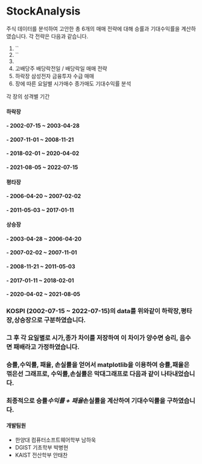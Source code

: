 # StockAnalysis

주식 데이터를 분석하여 고안한 총 6개의 매매 전략에 대해 승률과 기대수익률을 계산하였습니다. 각 전략은 다음과 같습니다.
1. ``
2. ``
3. 
4. 고배당주 배당락전일 / 배당락일 매매 전략
5. 하락장 삼성전자 금융투자 수급 매매
6. 장에 따른 요일별 시가매수 종가매도 기대수익률 분석

각 장의 성격별 기간
#### 하락장
#### - 2002-07-15 ~ 2003-04-28
#### - 2007-11-01 ~ 2008-11-21
#### - 2018-02-01 ~ 2020-04-02
#### - 2021-08-05 ~ 2022-07-15 
#### 평타장
#### - 2006-04-20 ~ 2007-02-02
#### - 2011-05-03 ~ 2017-01-11
#### 상승장
#### - 2003-04-28 ~ 2006-04-20 
#### - 2007-02-02 ~ 2007-11-01 
#### - 2008-11-21 ~ 2011-05-03
#### - 2017-01-11 ~ 2018-02-01
#### - 2020-04-02 ~ 2021-08-05 

### KOSPI (2002-07-15 ~ 2022-07-15)의 data를 위와같이 하락장,평타장,상승장으로 구분하였습니다.
### 그 후 각 요일별로 시가,종가 차이를 저장하여 이 차이가 양수면 승리, 음수면 패배라고 가정하였습니다.
### 승률,수익률, 패율, 손실률을 얻어서 matplotlib을 이용하여 승률,패율은 꺾은선 그래프로, 수익률,손실률은 막대그래프로 다음과 같이 나타내었습니다.
### 최종적으로 승률*수익률 + 패율*손실률을 계산하여 기대수익률을 구하였습니다.





#### 개발팀원
  + 한양대 컴퓨터소프트웨어학부 남하욱
  + DGIST 기초학부 박병현
  + KAIST 전산학부 안태찬
  
